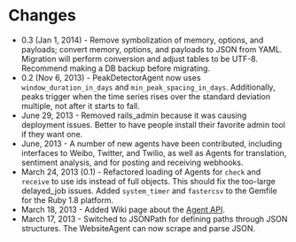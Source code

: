 # Changes

* 0.3 (Jan 1, 2014)    - Remove symbolization of memory, options, and payloads; convert memory, options, and payloads to JSON from YAML.  Migration will perform conversion and adjust tables to be UTF-8.  Recommend making a DB backup before migrating.
* 0.2 (Nov 6, 2013)    - PeakDetectorAgent now uses `window_duration_in_days` and `min_peak_spacing_in_days`.  Additionally, peaks trigger when the time series rises over the standard deviation multiple, not after it starts to fall.
* June 29, 2013        - Removed rails\_admin because it was causing deployment issues. Better to have people install their favorite admin tool if they want one.
* June, 2013           - A number of new agents have been contributed, including interfaces to Weibo, Twitter, and Twilio, as well as Agents for translation, sentiment analysis, and for posting and receiving webhooks.
* March 24, 2013 (0.1) - Refactored loading of Agents for `check` and `receive` to use ids instead of full objects.  This should fix the too-large delayed\_job issues.  Added `system_timer` and `fastercsv` to the Gemfile for the Ruby 1.8 platform.
* March 18, 2013       - Added Wiki page about the [Agent API](https://github.com/cantino/huginn/wiki/Creating-a-new-agent).
* March 17, 2013       - Switched to JSONPath for defining paths through JSON structures.  The WebsiteAgent can now scrape and parse JSON.
